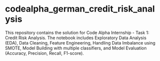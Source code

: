 # codealpha_german_credit_risk_analysis
This repository contains the solution for Code Alpha Internship - Task 1: Credit Risk Analysis.  The notebook includes Exploratory Data Analysis (EDA), Data Cleaning, Feature Engineering,  Handling Data Imbalance using SMOTE, Model Building with multiple classifiers,  and Model Evaluation (Accuracy, Precision, Recall, F1-score).
